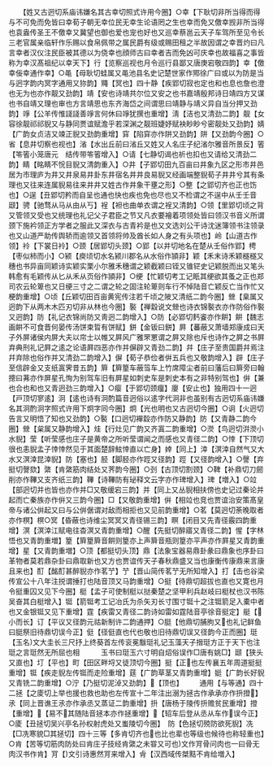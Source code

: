 <!-- { "loadSidebar": true } -->
　　【姓又古迥切系庙讳嫌名其古幸切照式许用今圈】○幸【下耿切非所当得而得与不可免而免皆曰幸荀子朝无幸位民无幸生论语罔之生也幸而免又儌幸觊非所当得也袁盎传圣王不儌幸又冀望也御也爱也宠也好也又巡幸蔡邕云天子车驾所至见令长三老官属亲临轩作乐赐以食帛佩带之属民爵有级或赐田租之半故因谓之幸晋灼曰凡言幸者汉仪注民臣被其德以为侥幸也顔师古曰幸者吉而免凶可庆幸也故福喜之事皆称为幸汉髙祖纪以幸天下】行【览察巡视也月令巡行县鄙又唐庚宕敬四韵】幸【儌幸佞幸通作幸】○黾【母耿切蛙属又黾池县名史记楚世家作鄍徐广曰或以为防是当与迥字韵内冥字通用又狝韵】鼆【冥也】四十静【疾郢切寂也定也和也息也詹也澄也无为也亦作靓又劲韵】靖【安也诗靖共尔位又安之也书嘉靖殷邦诗日靖四方又谋也书自靖又理也审也方言靖思也东齐海岱之间谓思曰靖静与靖义异自当分押又劲韵】竫【公羊传惟諓諓善竫言何休曰竫犹撰也重增】淸【洁也又清劲二韵】靓【女容徐靓祁祁貎又与静同贾谊赋澹乎若深渊之靓班婕妤赋袂眇眇兮密靓处又劲韵】婧【广韵女贞洁又竦正貎又劲韵重增】穽【陷穽亦作阱又劲韵】阱【又劲韵今圈】○省【息井切察也视也】渻【水出丘前曰渻丘又姓又人名庄子纪渻尔雅音所景反】箵【笭箵小笼唐元　结传带笭箵增入】○请【七静切谒也祈也扣也又请给又清劲二韵】睛【眳睛不恱目貎又清韵重入】○井【子郢切田九百亩曰井象九区之形市井邑居为市理庐为井又井泉易井卦东井宿名井井良易貎又经画端整貎荀子井井兮其有条理也又往来连属貎易往来井井又姓古作井象干壅之形】○整【之郢切齐也正也饬也】○逞【丑郢切矜而自呈也通也快也疾也免也尽也又不检谓之不逞中从壬壬音颋】骋【驰骛从马从由从丂】裎【袒也曲单衣谓之裎又清韵】○领【里郢切顷之背又管领又受也又统理也礼记父子君臣之节又凡衣要襘着项领处皆曰领汉书音义所谓颈下施衿领正方学者之服此又深衣与古青衿是也又文选刘公干诗沈迷簿领书注领录也又山道严助传舆轿而逾领又首领将帅及酋长如人身之有头项也】岭【山道古作领】袊【下裳日袊】○颈【居郢切头颈】○郢【以井切地名在楚从壬俗作郢】梬【枣似柿而小】○颍【庾顷切水名颍川郡名从水俗作頴非】颖【禾末诗禾颖穟穟又穗也书异亩同颖诗实颖实栗小尔雅禾穗谓之颖截颖曰铚又锥铓史记颖脱而出又笔头韩愈有毛颖传从匕从禾从页俗作頴非】○绠【忙颖切考工记眂其绠欲其蚤之正也郑司农云轮箄也又日绠三寸之二谓之轮之固注轮箄则车行不悼陆音亡颖反亡当作忙又梗韵重增】○顷【丘颖切田百亩黄宪传注若千顷之陂又清纸二韵今圈】檾【臬属又迥韵下从两木木匹刃切非从林也今圈】褧【禅縠说文檾也诗衣锦褧衣亦作防俗作褧又迥韵】防【礼记衣锦尚防又靑迥二韵增入】○防【必郢切麫餈亦作餠】餠【魏志画餠不可食晋何晏传汤饼束晢有饼赋】鉼【金钣曰鉼】屛【蕃蔽又萧墙郑康成曰天子外屏诸侯内屏大夫以帘士以帷又屛风广雅罘罳谓之屛又除也斥也诗作之屛之书屛弃典刑礼记屛之逺之论语屛四恶亦作并偋辟又青劲二韵】幷【庄子至贵国爵幷焉注幷弃除也俗作并又清劲二韵增入】偋【荀子恭俭者倂五兵也又敬韵增入】辟【庄子至信辟金又支纸寘霁昔五韵】簈【簈篂车蔽筜车上竹席障尘者前曰藩后曰簈旁曰翰摠曰茀亦作屏星孔恂为别驾车旧有屛星如刺史车是刺史本有之非特别驾也】倂【兼也合也和也又青迥劲三韵增入】○瘿【于郢切颈癅】廮【安止也】独用四十一迥【戸顶切寥逺】泂【逺也诗有泂酌篇音迥俗以逺字代泂非也虽别有古迥切系庙讳嫌名其泂酌泂字照式许用下炯字同今圈】炯【光也明也又古迥切今圈】○诇【火迥切告言又明悟了知也又劲韵】○褧【口迥切襌縠亦作防又静韵】防【又青静二韵今圈】檾【枲属又静韵增入】烓【行灶见广韵又齐寘二韵重增】○濙【鸟迥切洴濙小水貎】莹【听莹感也庄子是黄帝之所听莹谓闻之而感也又青径二韵】○悻【下顶切很也恚貎孟子悻悻然见于其面楚辞鮌悻直以亡身】婞【同上】涬【溟涬自然气又大水又溟涬昆涬貎】防【塞也】胫【脚胫亦作踁又径韵】踁【又径韵增入】○謦【弃挺切謦欬】綮【肯綮筋肉结处又荠韵今圈】○刭【古顶切割颈】○鞞【补鼎切刀劒削亦作鞸又支齐纸三韵】鞸【诗鞸防有珌释文云字亦作琕增入】琕【増入】○竝【部迥切并也皆也亦作并□又敬缓宕三韵】并【同上又丛貎相扶傍也史记过秦论并起而亡秦族亦作倂又三韵今圈】□【又敬韵重增】倂【相竝也竞也贾谊治安策髙皇帝与诸公倂起又曰与公倂倨谓对敌而相拒也又见前韵重增】○茗【莫迥切荼晚取者亦作榠】榠○冥【昏蔽也诗维尘冥冥又青径锡三韵】瞑【闭目又先青径霰四韵重增】溟【溟涬江赋电往杳溟又青韵重增】○醒【先挺切醉寤又青径二韵】惺【字林悟也又青韵重増】篂【簈篂簈音餠则篂亦上声簈音瓶则篂亦平声亦作屛星又青韵重增】星【又青韵重増】○顶【都挺切头顶】鼎【法象宝器易鼎卦彖曰鼎象也序卦曰革物者莫若鼎杂卦曰鼎取新也又方也贾谊传天子春秋鼎盛又当也康衡传康鼎来言康且来也】酊【酩酊甚醉貎亦作茗艼】艼【晋山简传茗艼无所知增入】打【击也谷梁传宣公十八年注捝谓捶打也陆音顶又马韵重增】○挺【待鼎切超拔也直也又寛也月令挺重囚又见下今圈】梃【孟子可使制梃以挞秦楚之坚甲利兵赵岐曰梃杖也汉书陈吴奋其白梃增入】铤【箭铤考工记冶氏为杀矢刃长寸围寸铤十之注铤箭足入橐中者也又金银铤又见下重增】霆【疾雷又青径二韵诗如雷如霆陆音亭徐音挺定】艇【小而长】订【平议又径韵元祜新制许二韵通押】○脡【他鼎切脯胊又也礼记鲜鱼曰脡祭旧待鼎切误今正】侹【径侹直也代也敬也旧待鼎切误又径韵今正而圈】珽【玉名文大圭长三尺抒上终葵首左传衮冕黻珽礼记玉藻天子搢珽方正于天下也注珽之言珽然无所屈也相　　　玉书曰珽玉六寸明自炤俗误作□唐有姚□】颋【狭头又直也】圢【平也】町【田区畔埒又徒顶切今圈】挺【正也左传襄五年周道挺挺重增】铤【疾走貎左传铤而走险重增】莛【广韵草茎又青韵重增】娗【广韵长好貎又青铣二韵重增】○泞【乃挺切泥淖又劲韵】【顶也】
　　通用【与等通】四十二拯【之庱切上举也援也救也助也左传宣十二年注出溺为拯古作承承亦作抍撜】氶【同上晋谯王氶亦作承丞又蒸证二韵重增】抍【唐杨于陵传抍赡贫民重增】撜【重增】【易不其随陆音拯本亦作拯重增】【轺车后登从丞从车作误今正】○庱【丑拯切吴兴亭名孙权射虎处又蚩陵切今圈】　防【色拯切殑防欲死貎】冼【□冼寒貌□其拯切】四十三等【多肯切齐也也比也辈也等级也候待也称轻重也】○肯【苦等切筋肉防处曰肯庄子技经肯綮之未甞又可也文作肎骨问肉也一曰骨无肉汉书作肯】肎【文引诗惠然肎来增入】肻【汉西域传桀黠不肯给増入】
